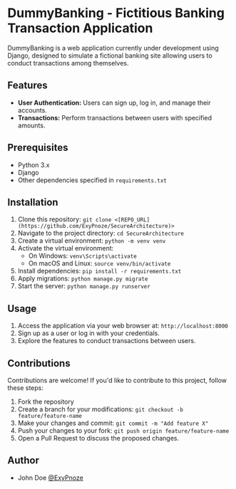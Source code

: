 # DummyBanking - Fictitious Banking Transaction Application

DummyBanking is a web application currently under development using Django, designed to simulate a fictional banking site allowing users to conduct transactions among themselves.

## Features

- **User Authentication:** Users can sign up, log in, and manage their accounts.
- **Transactions:** Perform transactions between users with specified amounts.

## Prerequisites

- Python 3.x
- Django
- Other dependencies specified in `requirements.txt`

## Installation

1. Clone this repository: `git clone <[REPO_URL](https://github.com/ExyPnoze/SecureArchitecture)>`
2. Navigate to the project directory: `cd SecureArchitecture`
3. Create a virtual environment: `python -m venv venv`
4. Activate the virtual environment:
   - On Windows: `venv\Scripts\activate`
   - On macOS and Linux: `source venv/bin/activate`
5. Install dependencies: `pip install -r requirements.txt`
6. Apply migrations: `python manage.py migrate`
7. Start the server: `python manage.py runserver`

## Usage

1. Access the application via your web browser at: `http://localhost:8000`
2. Sign up as a user or log in with your credentials.
3. Explore the features to conduct transactions between users.

## Contributions

Contributions are welcome! If you'd like to contribute to this project, follow these steps:

1. Fork the repository
2. Create a branch for your modifications: `git checkout -b feature/feature-name`
3. Make your changes and commit: `git commit -m "Add feature X"`
4. Push your changes to your fork: `git push origin feature/feature-name`
5. Open a Pull Request to discuss the proposed changes.

## Author

- John Doe [@ExyPnoze](https://github.com/ExyPnoze)
